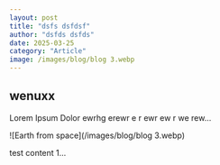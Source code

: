 ```yaml
---
layout: post
title: "dsfs dsfdsf"
author: "dsfds dsfds"
date: 2025-03-25
category: "Article"
image: /images/blog/blog 3.webp
---
```


## wenuxx

Lorem Ipsum Dolor ewrhg erewr e r ewr ew r we rew...

![Earth from space](/images/blog/blog 3.webp)

test content 1...
